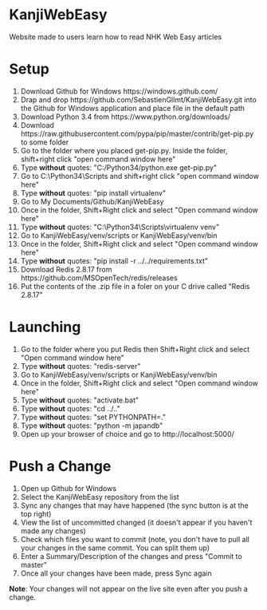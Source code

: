 KanjiWebEasy
============

Website made to users learn how to read NHK Web Easy articles

Setup
============

<ol>
<li>
Download Github for Windows https://windows.github.com/
</li>
<li>
Drap and drop https://github.com/SebastienGllmt/KanjiWebEasy.git into the Github for Windows application and place file in the default path
</li>
<li>
Download Python 3.4 from https://www.python.org/downloads/
</li>
<li>
Download https://raw.githubusercontent.com/pypa/pip/master/contrib/get-pip.py to some folder
</li>
<li>
Go to the folder where you placed get-pip.py. Inside the folder, shift+right click "open command window here"
</li>
<li>
Type <b>without</b> quotes: "C:/Python34/python.exe get-pip.py"
</li>
<li>
Go to C:\Python34\Scripts and shift+right click "open command window here"
</li>
<li>
Type <b>without</b> quotes: "pip install virtualenv"
</li>
<li>
Go to My Documents/Github/KanjiWebEasy
</li>
<li>
Once in the folder, Shift+Right click and select "Open command window here"
</li>
<li>
Type <b>without</b> quotes: "C:\Python34\Scripts\virtualenv venv"
</li>
<li>
Go to KanjiWebEasy/venv/scripts or KanjiWebEasy/venv/bin
</li>
<li>
Once in the folder, Shift+Right click and select "Open command window here"
</li>
<li>
Type <b>without</b> quotes: "pip install -r ../../requirements.txt"
</li>
<li>
Download Redis 2.8.17 from https://github.com/MSOpenTech/redis/releases
</li>
<li>
Put the contents of the .zip file in a foler on your C drive called "Redis 2.8.17"
</li>
</ol>

Launching
============
<ol>
<li>
Go to the folder where you put Redis then Shift+Right click and select "Open command window here"
</li>
<li>
Type <b>without</b> quotes: "redis-server"
</li>
<li>
Go to KanjiWebEasy/venv/scripts or KanjiWebEasy/venv/bin
</li>
<li>
Once in the folder, Shift+Right click and select "Open command window here"
</li>
<li>
Type <b>without</b> quotes: "activate.bat"
</li>
<li>
Type <b>without</b> quotes: "cd ../.."
</li>
<li>
Type <b>without</b> quotes: "set PYTHONPATH=."
</li>
<li>
Type <b>without</b> quotes: "python -m japandb"
</li>
<li>
Open up your browser of choice and go to http://localhost:5000/
</li>
</ol>

Push a Change
============
<ol>
<li>
Open up Github for Windows
</li>
<li>
Select the KanjiWebEasy repository from the list
</li>
<li>
Sync any changes that may have happened (the sync button is at the top right)
</li>
<li>
View the list of uncommitted changed (it doesn't appear if you haven't made any changes)
</li>
<li>
Check which files you want to commit (note, you don't have to pull all your changes in the same commit. You can split them up)
</li>
<li>
Enter a Summary/Description of the changes and press "Commit to master"
</li>
<li>
Once all your changes have been made, press Sync again
</li>
</ol>

<b>Note</b>: Your changes will not appear on the live site even after you push a change.